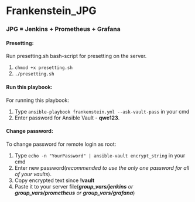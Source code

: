 # Frankenstein_JPG
### JPG = Jenkins + Prometheus + Grafana

#### Presetting:
Run presetting.sh bash-script for presetting on the server.
1) ```chmod +x presetting.sh```
2) ```./presetting.sh```


#### Run this playbook:
For running this playbook:
1) Type ```ansible-playbook frankenstein.yml --ask-vault-pass``` in your cmd
2) Enter password for Ansible Vault - **qwe123**.
#### Change password:
To change password for remote login as root:

1) Type ```echo -n "YourPassword" | ansible-vault encrypt_string``` in your cmd
2) Enter new password(_recommended to use the only one password for all of your vaults_).
3) Copy encrypted text since **!vault**
4) Paste it to your server file(_**group_vars/jenkins** or **group_vars/prometheus** or **group_vars/grafana**_)
